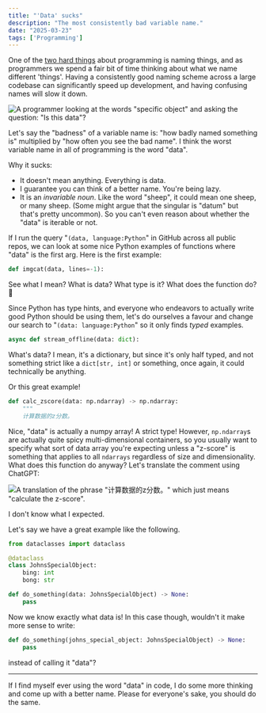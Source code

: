 ```yaml
---
title: "'Data' sucks"
description: "The most consistently bad variable name."
date: "2025-03-23"
tags: ['Programming']
---
```


One of the [two hard things](https://martinfowler.com/bliki/TwoHardThings.html) about programming is naming things, and as programmers we spend a fair bit of time thinking about what we name different 'things'. Having a consistently good naming scheme across a large codebase can significantly speed up development, and having confusing names will slow it down.

![A programmer looking at the words "specific object" and asking the question: "Is this data"?](/images/blog/data-sucks/meme_1.png)

Let's say the "badness" of a variable name is: "how badly named something is" multiplied by "how often you see the bad name". I think the worst variable name in all of programming is the word "data".

Why it sucks:

* It doesn't mean anything. Everything is data.
* I guarantee you can think of a better name. You're being lazy.
* It is an _invariable noun_. Like the word "sheep", it could mean one sheep, or many sheep. (Some might argue that the singular is "datum" but that's pretty uncommon). So you can't even reason about whether the "data" is iterable or not.

If I run the query "`(data, language:Python`" in GitHub across all public repos, we can look at some nice Python examples of functions where "data" is the first arg. Here is the first example:

```python
def imgcat(data, lines=-1):
```

See what I mean? What is data? What type is it? What does the function do? 🤷

Since Python has type hints, and everyone who endeavors to actually write good Python should be using them, let's do ourselves a favour and change our search to "`(data: language:Python`" so it only finds _typed_ examples.

```python
async def stream_offline(data: dict):
```

What's data? I mean, it's a dictionary, but since it's only half typed, and not something strict like a `dict[str, int]` or something, once again, it could technically be anything.

Or this great example!

```python
def calc_zscore(data: np.ndarray) -> np.ndarray:
    """
    计算数据的z分数。
```

Nice, "data" is actually a numpy array! A strict type! However, `np.ndarray`s are actually quite spicy multi-dimensional containers, so you usually want to specify what sort of data array you're expecting unless a "z-score" is something that applies to all `ndarrays` regardless of size and dimensionality. What does this function do anyway? Let's translate the comment using ChatGPT:

![A translation of the phrase "计算数据的z分数。" which just means "calculate the z-score".](/images/blog/data-sucks/zscore.png)

I don't know what I expected.

Let's say we have a great example like the following.

```python
from dataclasses import dataclass

@dataclass
class JohnsSpecialObject:
    bing: int
    bong: str

def do_something(data: JohnsSpecialObject) -> None:
    pass
```

Now we know exactly what data is! In this case though, wouldn't it make more sense to write:


```python
def do_something(johns_special_object: JohnsSpecialObject) -> None:
    pass
```

instead of calling it "data"?

---

If I find myself ever using the word "data" in code, I do some more thinking and come up with a better name. Please for everyone's sake, you should do the same.